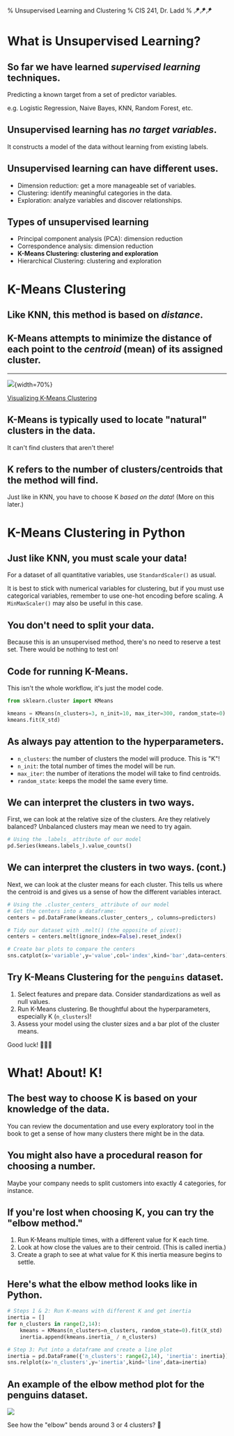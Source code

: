 % Unsupervised Learning and Clustering
% CIS 241, Dr. Ladd
% 🪁🪁🪁

# What is Unsupervised Learning?

## So far we have learned *supervised learning* techniques.

Predicting a known target from a set of predictor variables.

e.g. Logistic Regression, Naive Bayes, KNN, Random Forest, etc.

## Unsupervised learning has *no target variables*.

It constructs a model of the data without learning from existing labels.

## Unsupervised learning can have different uses.

- Dimension reduction: get a more manageable set of variables.
- Clustering: identify meaningful categories in the data.
- Exploration: analyze variables and discover relationships.

## Types of unsupervised learning

- Principal component analysis (PCA): dimension reduction
- Correspondence analysis: dimension reduction
- **K-Means Clustering: clustering and exploration**
- Hierarchical Clustering: clustering and exploration

# K-Means Clustering

## Like KNN, this method is based on *distance*.

## K-Means attempts to minimize the distance of each point to the *centroid* (mean) of its assigned cluster.

---

![](img/kmeans.png){width=70%}

[Visualizing K-Means Clustering](https://www.naftaliharris.com/blog/visualizing-k-means-clustering/)

## K-Means is typically used to locate "natural" clusters in the data.

It can't find clusters that aren't there!

## K refers to the number of clusters/centroids that the method will find.

Just like in KNN, you have to choose K *based on the data*! (More on this later.)

# K-Means Clustering in Python

## Just like KNN, you must scale your data!

For a dataset of all quantitative variables, use `StandardScaler()` as usual.

It is best to stick with numerical variables for clustering, but if you must use categorical variables, remember to use one-hot encoding before scaling. A `MinMaxScaler()` may also be useful in this case.

## You don't need to split your data.

Because this is an unsupervised method, there's no need to reserve a test set. There would be nothing to test on!

## Code for running K-Means.

This isn't the whole workflow, it's just the model code.

```python
from sklearn.cluster import KMeans

kmeans = KMeans(n_clusters=3, n_init=10, max_iter=300, random_state=0)
kmeans.fit(X_std)
```

## As always pay attention to the hyperparameters.

- `n_clusters`: the number of clusters the model will produce. This is "K"!
- `n_init`: the total number of times the model will be run.
- `max_iter`: the number of iterations the model will take to find centroids.
- `random_state`: keeps the model the same every time.

## We can interpret the clusters in two ways.

First, we can look at the relative size of the clusters. Are they relatively balanced? Unbalanced clusters may mean we need to try again.

```python
# Using the .labels_ attribute of our model
pd.Series(kmeans.labels_).value_counts()
```

## We can interpret the clusters in two ways. (cont.)

Next, we can look at the cluster means for each cluster. This tells us where the centroid is and gives us a sense of how the different variables interact.

```python
# Using the .cluster_centers_ attribute of our model
# Get the centers into a dataframe:
centers = pd.DataFrame(kmeans.cluster_centers_, columns=predictors)

# Tidy our dataset with .melt() (the opposite of pivot):
centers = centers.melt(ignore_index=False).reset_index()

# Create bar plots to compare the centers
sns.catplot(x='variable',y='value',col='index',kind='bar',data=centers)
```

## Try K-Means Clustering for the `penguins` dataset.

1. Select features and prepare data. Consider standardizations as well as null values.
2. Run K-Means clustering. Be thoughtful about the hyperparameters, especially K (`n_clusters`)!
3. Assess your model using the cluster sizes and a bar plot of the cluster means.

Good luck! 🐧🐧🐧

# What! About! K!

## The best way to choose K is based on your knowledge of the data.

You can review the documentation and use every exploratory tool in the book to get a sense of how many clusters there might be in the data.

## You might also have a procedural reason for choosing a number.

Maybe your company needs to split customers into exactly 4 categories, for instance.

## If you're lost when choosing K, you can try the "elbow method."

1. Run K-Means multiple times, with a different value for K each time.
2. Look at how close the values are to their centroid. (This is called inertia.)
3. Create a graph to see at what value for K this inertia measure begins to settle.

## Here's what the elbow method looks like in Python.

```python
# Steps 1 & 2: Run K-means with different K and get inertia
inertia = []
for n_clusters in range(2,14):
    kmeans = KMeans(n_clusters=n_clusters, random_state=0).fit(X_std)
    inertia.append(kmeans.inertia_ / n_clusters)

# Step 3: Put into a dataframe and create a line plot
inertia = pd.DataFrame({'n_clusters': range(2,14), 'inertia': inertia})
sns.relplot(x='n_clusters',y='inertia',kind='line',data=inertia)
```

## An example of the elbow method plot for the penguins dataset.

![](img/elbow.png)

See how the "elbow" bends around 3 or 4 clusters? 💪
